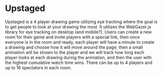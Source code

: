 # Upstaged
Upstaged is a 4 player drawing game utilizing eye tracking where the goal is to get people to look at your drawing the most. It utilizes the WebGazer.js library for eye tracking on desktop (and mobile?). Users can create a new room for their game and invite players with a special link, then once everyone is in the room and ready, each player will have a minute to create a drawing and choose how it will move around the page, then a small animation will be shown to the player and we will track how long each player looks at each drawing during the animation, and then the user with the highest cumulative watch time wins. There can be up to 4 players and up to 16 spectators in each room.
